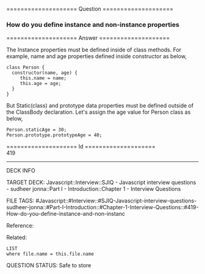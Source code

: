 ==================== Question ====================  

### How do you define instance and non-instance properties  

==================== Answer ====================  

The Instance properties must be defined inside of class methods. For example, name and age properties defined inside constructor as below,

<!-- codeblock-start -->
<pre><code class="hljs language-javascript"><span class="hljs-keyword">class</span> <span class="hljs-title class_">Person</span> {
  <span class="hljs-title function_">constructor</span>(<span class="hljs-params">name, age</span>) {
     <span class="hljs-variable language_">this</span>.<span class="hljs-property">name</span> = name;
     <span class="hljs-variable language_">this</span>.<span class="hljs-property">age</span> = age;
  }
}
</code></pre>
<!-- codeblock-end -->

But Static(class) and prototype data properties must be defined outside of the ClassBody declaration. Let's assign the age value for Person class as below,

<!-- codeblock-start -->
<pre><code class="hljs language-javascript"><span class="hljs-title class_">Person</span>.<span class="hljs-property">staticAge</span> = <span class="hljs-number">30</span>;
<span class="hljs-title class_">Person</span>.<span class="hljs-property"><span class="hljs-keyword">prototype</span></span>.<span class="hljs-property">prototypeAge</span> = <span class="hljs-number">40</span>;
</code></pre>
<!-- codeblock-end -->

==================== Id ====================  
419

---

DECK INFO

TARGET DECK: Javascript::Interview::SJIQ - Javascript interview questions - sudheer jonna::Part I - Introduction::Chapter 1 - Interview Questions

FILE TAGS: #Javascript::#Interview::#SJIQ-Javascript-interview-questions-sudheer-jonna::#Part-I-Introduction::#Chapter-1-Interview-Questions::#419-How-do-you-define-instance-and-non-instanc

Reference:

Related:

```dataview
LIST
where file.name = this.file.name
```

QUESTION STATUS: Safe to store
